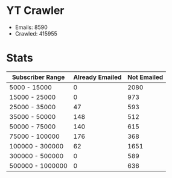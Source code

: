 # YT Crawler
- Emails: 8590
- Crawled: 415955

# Stats
| Subscriber Range  | Already Emailed | Not Emailed |
|-------|-------|-------|
| 5000 - 15000 | 0 | 2080 |
| 15000 - 25000 | 0 | 973 |
| 25000 - 35000 | 47 | 593 |
| 35000 - 50000 | 148 | 512 |
| 50000 - 75000 | 140 | 615 |
| 75000 - 100000 | 176 | 368 |
| 100000 - 300000 | 62 | 1651 |
| 300000 - 500000 | 0 | 589 |
| 500000 - 1000000 | 0 | 636 |
